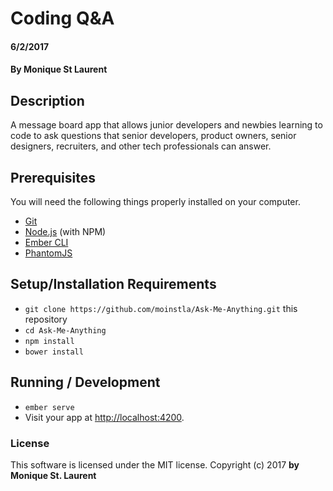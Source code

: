 # Coding Q&A

#### 6/2/2017

#### By Monique St Laurent

## Description

A message board app that allows junior developers and newbies learning to code to ask questions that senior developers, product owners, senior designers, recruiters, and other tech professionals can answer.

## Prerequisites

You will need the following things properly installed on your computer.

* [Git](https://git-scm.com/)
* [Node.js](https://nodejs.org/) (with NPM)
* [Ember CLI](https://ember-cli.com/)
* [PhantomJS](http://phantomjs.org/)

## Setup/Installation Requirements

* `git clone https://github.com/moinstla/Ask-Me-Anything.git` this repository
* `cd Ask-Me-Anything`
* `npm install`
* `bower install`

## Running / Development

* `ember serve`
* Visit your app at [http://localhost:4200](http://localhost:4200).

### License

This software is licensed under the MIT license.
Copyright (c) 2017 **by Monique St. Laurent**
